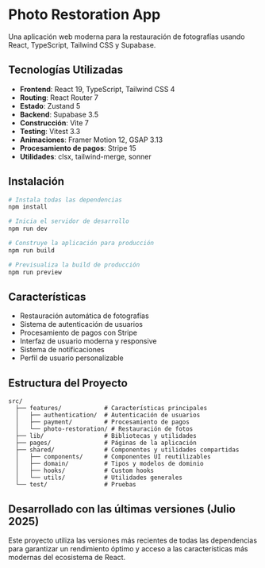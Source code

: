 # Photo Restoration App

Una aplicación web moderna para la restauración de fotografías usando React, TypeScript, Tailwind CSS y Supabase.

## Tecnologías Utilizadas

- **Frontend**: React 19, TypeScript, Tailwind CSS 4
- **Routing**: React Router 7
- **Estado**: Zustand 5
- **Backend**: Supabase 3.5
- **Construcción**: Vite 7
- **Testing**: Vitest 3.3
- **Animaciones**: Framer Motion 12, GSAP 3.13
- **Procesamiento de pagos**: Stripe 15
- **Utilidades**: clsx, tailwind-merge, sonner

## Instalación

```bash
# Instala todas las dependencias
npm install

# Inicia el servidor de desarrollo
npm run dev

# Construye la aplicación para producción
npm run build

# Previsualiza la build de producción
npm run preview
```

## Características

- Restauración automática de fotografías
- Sistema de autenticación de usuarios
- Procesamiento de pagos con Stripe
- Interfaz de usuario moderna y responsive
- Sistema de notificaciones
- Perfil de usuario personalizable

## Estructura del Proyecto

```
src/
  ├── features/            # Características principales
  │   ├── authentication/  # Autenticación de usuarios
  │   ├── payment/         # Procesamiento de pagos
  │   └── photo-restoration/ # Restauración de fotos
  ├── lib/                 # Bibliotecas y utilidades
  ├── pages/               # Páginas de la aplicación
  ├── shared/              # Componentes y utilidades compartidas
  │   ├── components/      # Componentes UI reutilizables
  │   ├── domain/          # Tipos y modelos de dominio
  │   ├── hooks/           # Custom hooks
  │   └── utils/           # Utilidades generales
  └── test/                # Pruebas
```

## Desarrollado con las últimas versiones (Julio 2025)

Este proyecto utiliza las versiones más recientes de todas las dependencias para garantizar un rendimiento óptimo y acceso a las características más modernas del ecosistema de React.
